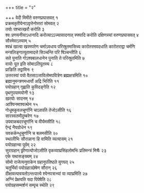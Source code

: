 +++
title = "२"

+++
वेदी मिमीते वरुणप्रघासवत् १  
प्रक्रमतृतीयेनाऽवृत्तेनोत्तरां सोमवत् २  
तयोः पश्चात्खरौ करोति ३  
श्वः प्रणयनीयाऽधानादि करोत्याऽऽज्यासादनात् स्फ्यादि करोति दक्षिणस्यां वरुणप्रघासवत् ४  
सौरमेवाऽस्याम् ५  
श्वभ्रं खात्वा खरमपरेण चर्माऽवधाय परिस्रुतमासिच्य कारोतरमवदधाति कारोतराद्वा चर्मणि मन्त्रलिङ्गात्पूतामादत्ते सिञ्चन्ति परि षिञ्चन्तीति ६  
सते पुनाति गोऽश्वबालधानेन पुनाति ते परिस्रुतमिति ७  
वायोः पूत इति सोमाऽतिपूतस्य ८  
प्राङिति तद्वामिनः ९  
उत्तरस्यां पयो वैतसाऽजाविलोमपवित्रेण ब्रह्मक्षत्रमिति १०  
ब्रह्मानुमन्त्रणमध्वर्यो अद्रि भिरिति ११  
पयोग्रहान् गृह्णाति कुविदङ्गेति १२  
पृथगुपयामयोनी १३  
खरयोः सादनम् १४  
आश्विनमाश्वत्थेन १५  
गोधूमकुवलचूर्णानि चाऽवपति तेजोऽसीति १६  
सारस्वतमौदुम्बरेण १७  
उपवाकबदरचूर्णानि च वीर्यमसीति १८  
ऐन्द्रं नैयग्रोधेन १९  
यवकर्कन्धुचूर्णानि च बलमसीति २०  
स्थालीभिः सौरान्नाना हि वामिति व्यत्यासम् २१  
पयोग्रहान्वा पूर्वम् २२  
सुराग्रहान् छ्रीणात्योजोऽसीति वृकव्याघ्रसिंहलोमभिः प्रतिमन्त्रं मिश्रैः २३  
एके यथासङ्ख्यम् २४  
सोमो राजेत्यनुवाकेन ग्रहानुपतिष्ठते युगपत् २५  
चतुर्भिर्वा पयोग्रहाञ्छेषेण सौरान् २६  
दीक्षावत्पावयतोऽन्तःपात्ये श्येनपत्राभ्यां या व्याघ्रमिति २७  
अग्निं प्रेक्षयति यदा पिपेषेति २८  
पयोग्रहसम्मर्शनं सम्पृच स्थेति २९  
